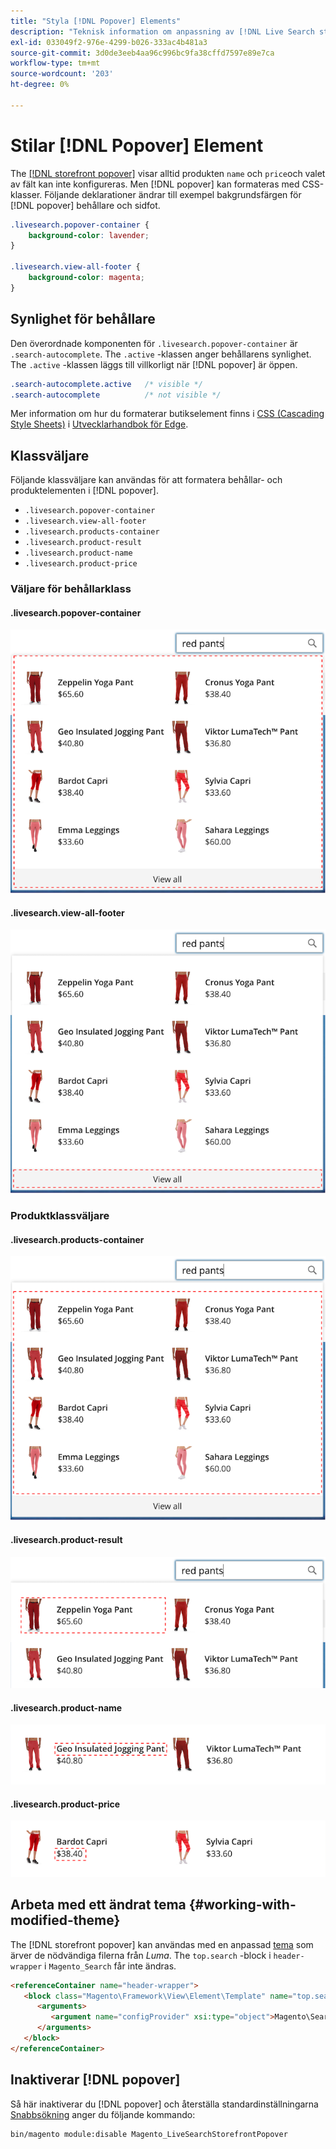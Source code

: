 ```yaml
---
title: "Styla [!DNL Popover] Elements"
description: "Teknisk information om anpassning av [!DNL Live Search storefront popover]"
exl-id: 033049f2-976e-4299-b026-333ac4b481a3
source-git-commit: 3d0de3eeb4aa96c996bc9fa38cffd7597e89e7ca
workflow-type: tm+mt
source-wordcount: '203'
ht-degree: 0%

---
```


# Stilar [!DNL Popover] Element

The [[!DNL storefront popover]](storefront-popover.md) visar alltid produkten `name` och `price`och valet av fält kan inte konfigureras. Men [!DNL popover] kan formateras med CSS-klasser. Följande deklarationer ändrar till exempel bakgrundsfärgen för [!DNL popover] behållare och sidfot.

```css
.livesearch.popover-container {
    background-color: lavender;
}

.livesearch.view-all-footer {
    background-color: magenta;
}
```

## Synlighet för behållare

Den överordnade komponenten för `.livesearch.popover-container` är `.search-autocomplete`.  The `.active` -klassen anger behållarens synlighet. The `.active` -klassen läggs till villkorligt när [!DNL popover] är öppen.

```css
.search-autocomplete.active   /* visible */
.search-autocomplete          /* not visible */
```

Mer information om hur du formaterar butikselement finns i [CSS (Cascading Style Sheets)](https://developer.adobe.com/commerce/frontend-core/guide/css/) i [Utvecklarhandbok för Edge](https://developer.adobe.com/commerce/frontend-core/guide/).

## Klassväljare

Följande klassväljare kan användas för att formatera behållar- och produktelementen i [!DNL popover].

* `.livesearch.popover-container`
* `.livesearch.view-all-footer`
* `.livesearch.products-container`
* `.livesearch.product-result`
* `.livesearch.product-name`
* `.livesearch.product-price`

### Väljare för behållarklass

#### .livesearch.popover-container

![[!DNL Popover] container](assets/livesearch-popover-container.png)

#### .livesearch.view-all-footer

![Visa alla sidfötter](assets/livesearch-view-all-footer.png)

### Produktklassväljare

#### .livesearch.products-container

![Produktbehållare](assets/livesearch-product-container.png)

#### .livesearch.product-result

![Produktresultat](assets/livesearch-product-result.png)

#### .livesearch.product-name

![Produktnamn](assets/livesearch-product-name.png)

#### .livesearch.product-price

![Produktpris](assets/livesearch-product-price.png)

## Arbeta med ett ändrat tema {#working-with-modified-theme}

The [!DNL storefront popover] kan användas med en anpassad [tema](https://developer.adobe.com/commerce/frontend-core/guide/themes/) som ärver de nödvändiga filerna från *Luma*. The `top.search` -block i `header-wrapper` i `Magento_Search` får inte ändras.

```html
<referenceContainer name="header-wrapper">
   <block class="Magento\Framework\View\Element\Template" name="top.search" as="topSearch" template="Magento_Search::form.mini.phtml">
      <arguments>
         <argument name="configProvider" xsi:type="object">Magento\Search\ViewModel\ConfigProvider</argument>
      </arguments>
   </block>
</referenceContainer>
```

## Inaktiverar [!DNL popover]

Så här inaktiverar du [!DNL popover] och återställa standardinställningarna [Snabbsökning](https://experienceleague.adobe.com/docs/commerce-admin/catalog/catalog/search/search.html#quick-search) anger du följande kommando:

```bash
bin/magento module:disable Magento_LiveSearchStorefrontPopover
```
